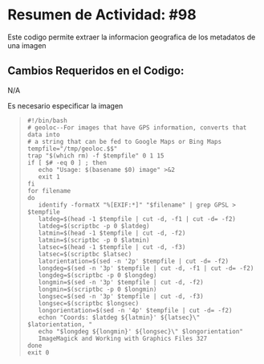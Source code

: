 # Resumen de Actividad: #98
Este codigo permite extraer la informacion geografica de los metadatos de una imagen

## Cambios Requeridos en el Codigo:
N/A

Es necesario especificar la imagen
>```shell
>#!/bin/bash
># geoloc--For images that have GPS information, converts that data into
># a string that can be fed to Google Maps or Bing Maps
>tempfile="/tmp/geoloc.$$"
>trap "$(which rm) -f $tempfile" 0 1 15
>if [ $# -eq 0 ] ; then
>    echo "Usage: $(basename $0) image" >&2
>    exit 1
>fi
>for filename
>do
>    identify -formatX "%[EXIF:*]" "$filename" | grep GPSL > $tempfile
>    latdeg=$(head -1 $tempfile | cut -d, -f1 | cut -d= -f2)
>    latdeg=$(scriptbc -p 0 $latdeg)
>    latmin=$(head -1 $tempfile | cut -d, -f2)
>    latmin=$(scriptbc -p 0 $latmin)
>    latsec=$(head -1 $tempfile | cut -d, -f3)
>    latsec=$(scriptbc $latsec)
>    latorientation=$(sed -n '2p' $tempfile | cut -d= -f2)
>    longdeg=$(sed -n '3p' $tempfile | cut -d, -f1 | cut -d= -f2)
>    longdeg=$(scriptbc -p 0 $longdeg)
>    longmin=$(sed -n '3p' $tempfile | cut -d, -f2)
>    longmin=$(scriptbc -p 0 $longmin)
>    longsec=$(sed -n '3p' $tempfile | cut -d, -f3)
>    longsec=$(scriptbc $longsec)
>    longorientation=$(sed -n '4p' $tempfile | cut -d= -f2)
>    echon "Coords: $latdeg ${latmin}' ${latsec}\" $latorientation, "
>    echo "$longdeg ${longmin}' ${longsec}\" $longorientation"
>    ImageMagick and Working with Graphics Files 327
>done
>exit 0
>```